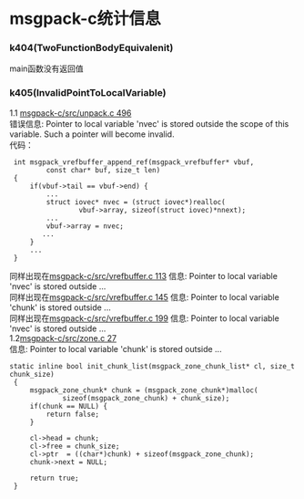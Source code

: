 msgpack-c统计信息
=======================
### k404(TwoFunctionBodyEquivalenit)
main函数没有返回值<br>
### k405(InvalidPointToLocalVariable)
1.1 [msgpack-c/src/unpack.c 496](msgpack-c/src/unpack.c)<br>
错误信息: Pointer to local variable 'nvec' is stored outside the scope of this variable. Such a pointer will become invalid.<br>
代码：
```
 int msgpack_vrefbuffer_append_ref(msgpack_vrefbuffer* vbuf,
         const char* buf, size_t len)
 {
     if(vbuf->tail == vbuf->end) {
         ...
         struct iovec* nvec = (struct iovec*)realloc(
                 vbuf->array, sizeof(struct iovec)*nnext);
         ...
         vbuf->array = nvec;
        ...
     }
     ...
 }
```
同样出现在[msgpack-c/src/vrefbuffer.c 113](msgpack-c/src/vrefbuffer.c) 信息: Pointer to local variable 'nvec' is stored outside ...<br>
同样出现在[msgpack-c/src/vrefbuffer.c 145](msgpack-c/src/vrefbuffer.c) 信息: Pointer to local variable 'chunk' is stored outside ...<br>
同样出现在[msgpack-c/src/vrefbuffer.c 199](msgpack-c/src/vrefbuffer.c) 信息: Pointer to local variable 'nvec' is stored outside ...<br>
1.2[msgpack-c/src/zone.c 27](msgpack-c/src/zone.c)<br>
信息: Pointer to local variable 'chunk' is stored outside ...
```
static inline bool init_chunk_list(msgpack_zone_chunk_list* cl, size_t chunk_size)
 {
     msgpack_zone_chunk* chunk = (msgpack_zone_chunk*)malloc(
             sizeof(msgpack_zone_chunk) + chunk_size);
     if(chunk == NULL) {
         return false;
     }

     cl->head = chunk;
     cl->free = chunk_size;
     cl->ptr  = ((char*)chunk) + sizeof(msgpack_zone_chunk);
     chunk->next = NULL;

     return true;
 }
```
